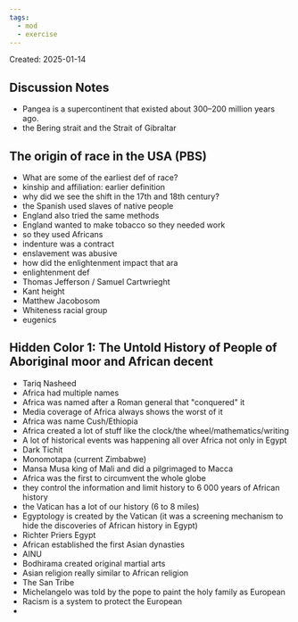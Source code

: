 ```yaml
---
tags:
  - mod
  - exercise
---
```

Created: 2025-01-14

## Discussion Notes
- Pangea is a supercontinent that existed about 300–200 million years ago.
- the Bering strait and the Strait of Gibraltar 

## The origin of race in the USA (PBS)
- What are some of the earliest def of race?
- kinship and affiliation: earlier definition
- why did we see the shift in the 17th and 18th century?
- the Spanish used slaves of native people
- England also tried the same methods
- England wanted to make tobacco so they needed work
- so they used Africans
- indenture was a contract
- enslavement was abusive
- how did the enlightenment impact that ara
- enlightenment def
- Thomas Jefferson / Samuel Cartwrieght
- Kant height
- Matthew Jacobosom
- Whiteness racial group
- eugenics
  
## Hidden Color 1: The Untold History of People of Aboriginal moor and African decent
- Tariq Nasheed
- Africa had multiple names
- Africa was named after a Roman general that "conquered" it
- Media coverage of Africa always shows the worst of it
- Africa was name Cush/Ethiopia
- Africa created a lot of stuff like the clock/the wheel/mathematics/writing
- A lot of historical events was happening all over Africa not only in Egypt
- Dark Tichit
- Monomotapa (current Zimbabwe)
- Mansa Musa king of Mali and did a pilgrimaged to Macca
- Africa was the first to circumvent the whole globe
- they control the information and limit history to 6 000 years of African history
- the Vatican has a lot of our history (6 to 8 miles)
- Egyptology is created by the Vatican (it was a screening mechanism to hide the discoveries of African history in Egypt)
- Richter Priers Egypt
- African established the first Asian dynasties
- AINU
- Bodhirama created original martial arts
- Asian religion really similar to African religion
- The San Tribe
- Michelangelo was told by the pope to paint the holy family as European
- Racism is a system to protect the European
-